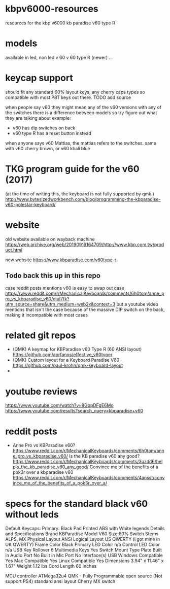 # kbpv6000-resources
resources for the kbp v6000 kb paradise v60 type R

# models
available in led, non led
v 60
v 60 type R (newer)
...

# keycap support
should fit any standard 60% layout keys, any cherry caps types
so compatible with most PBT keys out there.
TODO add source

when people say v60 they might mean any of the v60 versions with any of the switches
there is a difference between models so try figure out what they are talking about
example:
- v60 has dip switches on back
- v60 type R has a reset button instead

when anyone says v60 Mattias, the mattias refers to the switches. same with v60 cherry brown, or v60 khali blue

# TKG program guide for the v60 (2017) 
(at the time of writing this, the keyboard is not fully supported by qmk.)
http://www.bytesizedworkbench.com/blog/programming-the-kbparadise-v60-polestar-keyboard/

# website
old website available on wayback machine
https://web.archive.org/web/20190919164709/http://www.kbp.com.tw/product.html

new website
https://www.kbparadise.com/v60type-r
## Todo back this up in this repo

case
reddit posts mentions v60 is easy to swap out case https://www.reddit.com/r/MechanicalKeyboards/comments/6h0tom/anne_pro_vs_kbparadise_v60/diul7fk?utm_source=share&utm_medium=web2x&context=3
but a youtube video mentions that isn't the case because of the massive DIP switch on the back, making it incompatible with most cases

# related git repos

- (QMK) A keymap for KBParadise v60 Type R (60 ANSI layout) https://github.com/aorfanos/effective_v60typer
- (QMK) Custom layout for a Keyboard Paradise V60 https://github.com/paul-krohn/qmk-keyboard-layout
- 


# youtube reviews
https://www.youtube.com/watch?v=8GbpDFgE6Mo
https://www.youtube.com/results?search_query=kbparadise+v60

# reddit posts
- Anne Pro vs KBParadise v60? https://www.reddit.com/r/MechanicalKeyboards/comments/6h0tom/anne_pro_vs_kbparadise_v60/
Is the KB paradise v60 any good? https://www.reddit.com/r/MechanicalKeyboards/comments/3uzdd6/helpis_the_kb_paradise_v60_any_good/
Convince me of the benefits of a pok3r over a kbparadise v60 https://www.reddit.com/r/MechanicalKeyboards/comments/4ansst/convince_me_of_the_benefits_of_a_pok3r_over_a/

# specs for the standard black v60 without leds
Default Keycaps: Primary: Black Pad Printed ABS with White legends
Details and Specifications
Brand	KBParadise
Model	V60
Size	60%
Switch Stems	ALPS, MX
Physical Layout	ANSI
Logical Layout	US QWERTY (i got mine in UK QWERTY)
Frame Color	Black
Primary LED Color	n/a
Control LED Color	n/a
USB Key Rollover	6
Multimedia Keys	Yes
Switch Mount Type	Plate
Built in Audio Port	No
Built in Mic Port	No
Interface(s)	USB
Windows Compatible	Yes
Mac Compatible	Yes
Linux Compatible	Yes
Dimensions	3.94" x 11.46" x 1.67"
Weight	1.12 lbs
Cord Length	60 inches

MCU controller ATMega32u4
QMK - Fully Programmable open source (Not support PS4)
standard ansi layout
Cherry MX switch
